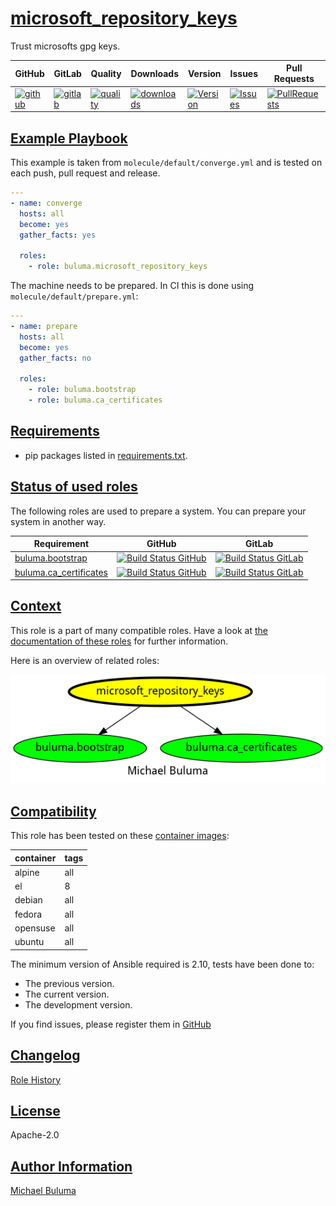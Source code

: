 # [microsoft_repository_keys](#microsoft_repository_keys)

Trust microsofts gpg keys.

|GitHub|GitLab|Quality|Downloads|Version|Issues|Pull Requests|
|------|------|-------|---------|-------|------|-------------|
|[![github](https://github.com/buluma/ansible-role-microsoft_repository_keys/workflows/Ansible%20Molecule/badge.svg)](https://github.com/buluma/ansible-role-microsoft_repository_keys/actions)|[![gitlab](https://gitlab.com/buluma/ansible-role-microsoft_repository_keys/badges/master/pipeline.svg)](https://gitlab.com/buluma/ansible-role-microsoft_repository_keys)|[![quality](https://img.shields.io/ansible/quality/)](https://galaxy.ansible.com/buluma/microsoft_repository_keys)|[![downloads](https://img.shields.io/ansible/role/d/)](https://galaxy.ansible.com/buluma/microsoft_repository_keys)|[![Version](https://img.shields.io/github/release/buluma/ansible-role-microsoft_repository_keys.svg)](https://github.com/buluma/ansible-role-microsoft_repository_keys/releases/)|[![Issues](https://img.shields.io/github/issues/buluma/ansible-role-microsoft_repository_keys.svg)](https://github.com/buluma/ansible-role-microsoft_repository_keys/issues/)|[![PullRequests](https://img.shields.io/github/issues-pr-closed-raw/buluma/ansible-role-microsoft_repository_keys.svg)](https://github.com/buluma/ansible-role-microsoft_repository_keys/pulls/)|

## [Example Playbook](#example-playbook)

This example is taken from `molecule/default/converge.yml` and is tested on each push, pull request and release.
```yaml
---
- name: converge
  hosts: all
  become: yes
  gather_facts: yes

  roles:
    - role: buluma.microsoft_repository_keys
```

The machine needs to be prepared. In CI this is done using `molecule/default/prepare.yml`:
```yaml
---
- name: prepare
  hosts: all
  become: yes
  gather_facts: no

  roles:
    - role: buluma.bootstrap
    - role: buluma.ca_certificates
```



## [Requirements](#requirements)

- pip packages listed in [requirements.txt](https://github.com/buluma/ansible-role-microsoft_repository_keys/blob/main/requirements.txt).

## [Status of used roles](#status-of-requirements)

The following roles are used to prepare a system. You can prepare your system in another way.

| Requirement | GitHub | GitLab |
|-------------|--------|--------|
|[buluma.bootstrap](https://galaxy.ansible.com/buluma/bootstrap)|[![Build Status GitHub](https://github.com/buluma/ansible-role-bootstrap/workflows/Ansible%20Molecule/badge.svg)](https://github.com/buluma/ansible-role-bootstrap/actions)|[![Build Status GitLab ](https://gitlab.com/buluma/ansible-role-bootstrap/badges/master/pipeline.svg)](https://gitlab.com/buluma/ansible-role-bootstrap)|
|[buluma.ca_certificates](https://galaxy.ansible.com/buluma/ca_certificates)|[![Build Status GitHub](https://github.com/buluma/ansible-role-ca_certificates/workflows/Ansible%20Molecule/badge.svg)](https://github.com/buluma/ansible-role-ca_certificates/actions)|[![Build Status GitLab ](https://gitlab.com/buluma/ansible-role-ca_certificates/badges/master/pipeline.svg)](https://gitlab.com/buluma/ansible-role-ca_certificates)|

## [Context](#context)

This role is a part of many compatible roles. Have a look at [the documentation of these roles](https://buluma.github.io/) for further information.

Here is an overview of related roles:

![dependencies](https://raw.githubusercontent.com/buluma/ansible-role-microsoft_repository_keys/png/requirements.png "Dependencies")

## [Compatibility](#compatibility)

This role has been tested on these [container images](https://hub.docker.com/u/buluma):

|container|tags|
|---------|----|
|alpine|all|
|el|8|
|debian|all|
|fedora|all|
|opensuse|all|
|ubuntu|all|

The minimum version of Ansible required is 2.10, tests have been done to:

- The previous version.
- The current version.
- The development version.



If you find issues, please register them in [GitHub](https://github.com/buluma/ansible-role-microsoft_repository_keys/issues)

## [Changelog](#changelog)

[Role History](https://github.com/buluma/ansible-role-microsoft_repository_keys/blob/master/CHANGELOG.md)

## [License](#license)

Apache-2.0

## [Author Information](#author-information)

[Michael Buluma](https://buluma.github.io/)
